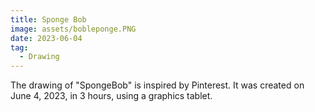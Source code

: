 ```yaml
---
title: Sponge Bob
image: assets/bobleponge.PNG
date: 2023-06-04
tag:
  - Drawing
---
```


The drawing of "SpongeBob" is inspired by Pinterest. It was created on June 4, 2023, in 3 hours, using a graphics tablet.
